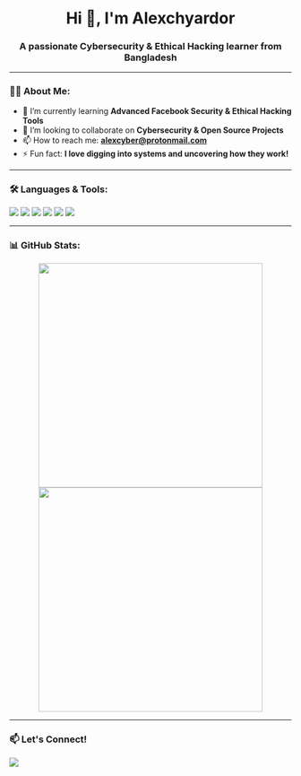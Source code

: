 <h1 align="center">Hi 👋, I'm Alexchyardor</h1>
<h3 align="center">A passionate Cybersecurity & Ethical Hacking learner from Bangladesh</h3>

---

### 👨‍💻 About Me:
- 🌱 I’m currently learning **Advanced Facebook Security & Ethical Hacking Tools**
- 👯 I’m looking to collaborate on **Cybersecurity & Open Source Projects**
- 📫 How to reach me: **alexcyber@protonmail.com**
- ⚡ Fun fact: **I love digging into systems and uncovering how they work!**

---

### 🛠️ Languages & Tools:
<p>
  <img src="https://img.shields.io/badge/Kali_Linux-557C94?style=for-the-badge&logo=kalilinux&logoColor=white"/>
  <img src="https://img.shields.io/badge/Parrot_OS-00897B?style=for-the-badge&logo=linux&logoColor=white"/>
  <img src="https://img.shields.io/badge/Burp_Suite-FF6F00?style=for-the-badge&logo=burpsuite&logoColor=white"/>
  <img src="https://img.shields.io/badge/Nmap-007ACC?style=for-the-badge"/>
  <img src="https://img.shields.io/badge/Wireshark-1679A7?style=for-the-badge&logo=wireshark&logoColor=white"/>
  <img src="https://img.shields.io/badge/Python-3776AB?style=for-the-badge&logo=python&logoColor=white"/>
</p>

---

### 📊 GitHub Stats:
<p align="center">
  <img src="https://github-readme-stats.vercel.app/api?username=alexchyador82&show_icons=true&theme=github_dark" width="400">
  <img src="https://github-readme-streak-stats.herokuapp.com/?user=alexchyador82&theme=github-dark" width="400">
</p>

---

### 📫 Let's Connect!
<p>
  <a href="mailto:alexcyber@protonmail.com"><img src="https://img.shields.io/badge/Email-D14836?style=for-the-badge&logo=gmail&logoColor=white"></a>
</p>
